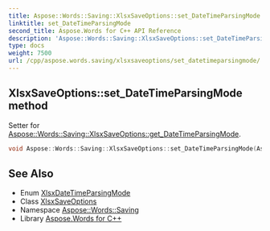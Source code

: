 ```yaml
---
title: Aspose::Words::Saving::XlsxSaveOptions::set_DateTimeParsingMode method
linktitle: set_DateTimeParsingMode
second_title: Aspose.Words for C++ API Reference
description: 'Aspose::Words::Saving::XlsxSaveOptions::set_DateTimeParsingMode method. Setter for Aspose::Words::Saving::XlsxSaveOptions::get_DateTimeParsingMode in C++.'
type: docs
weight: 7500
url: /cpp/aspose.words.saving/xlsxsaveoptions/set_datetimeparsingmode/
---
```

## XlsxSaveOptions::set_DateTimeParsingMode method


Setter for [Aspose::Words::Saving::XlsxSaveOptions::get_DateTimeParsingMode](../get_datetimeparsingmode/).

```cpp
void Aspose::Words::Saving::XlsxSaveOptions::set_DateTimeParsingMode(Aspose::Words::Saving::XlsxDateTimeParsingMode value)
```

## See Also

* Enum [XlsxDateTimeParsingMode](../../xlsxdatetimeparsingmode/)
* Class [XlsxSaveOptions](../)
* Namespace [Aspose::Words::Saving](../../)
* Library [Aspose.Words for C++](../../../)
